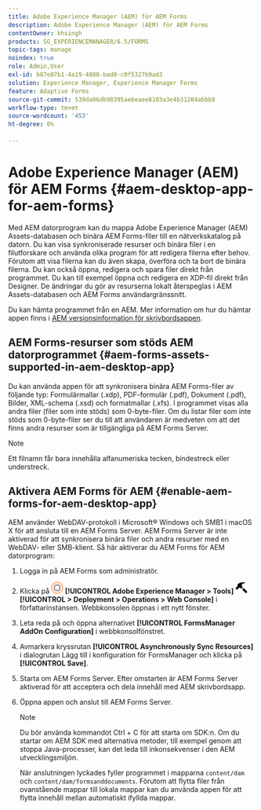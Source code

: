 ```yaml
---
title: Adobe Experience Manager (AEM) för AEM Forms
description: Adobe Experience Manager (AEM) för AEM Forms
contentOwner: khsingh
products: SG_EXPERIENCEMANAGER/6.5/FORMS
topic-tags: manage
noindex: true
role: Admin,User
exl-id: b87e07b1-4a19-4888-bad0-c0f5327b9ad3
solution: Experience Manager, Experience Manager Forms
feature: Adaptive Forms
source-git-commit: 539da06db98395ae6eaee8103a3e4b31204abbb8
workflow-type: tm+mt
source-wordcount: '453'
ht-degree: 0%

---
```


# Adobe Experience Manager (AEM) för AEM Forms {#aem-desktop-app-for-aem-forms}

Med AEM datorprogram kan du mappa Adobe Experience Manager (AEM) Assets-databasen och binära AEM Forms-filer till en nätverkskatalog på datorn. Du kan visa synkroniserade resurser och binära filer i en filutforskare och använda olika program för att redigera filerna efter behov. Förutom att visa filerna kan du även skapa, överföra och ta bort de binära filerna. Du kan också öppna, redigera och spara filer direkt från programmet. Du kan till exempel öppna och redigera en XDP-fil direkt från Designer. De ändringar du gör av resurserna lokalt återspeglas i AEM Assets-databasen och AEM Forms användargränssnitt.

Du kan hämta programmet från en AEM. Mer information om hur du hämtar appen finns i [AEM versionsinformation för skrivbordsappen](https://experienceleague.adobe.com/docs/experience-manager-desktop-app/using/release-notes.html?lang=sv-SE).

## AEM Forms-resurser som stöds AEM datorprogrammet {#aem-forms-assets-supported-in-aem-desktop-app}

Du kan använda appen för att synkronisera binära AEM Forms-filer av följande typ: Formulärmallar (.xdp), PDF-formulär (.pdf), Dokument (.pdf), Bilder, XML-schema (.xsd) och formatmallar (.xfs). I programmet visas alla andra filer (filer som inte stöds) som 0-byte-filer. Om du listar filer som inte stöds som 0-byte-filer ser du till att användaren är medveten om att det finns andra resurser som är tillgängliga på AEM Forms Server.

>[!NOTE]
>
>Ett filnamn får bara innehålla alfanumeriska tecken, bindestreck eller understreck.

## Aktivera AEM Forms för AEM {#enable-aem-forms-for-aem-desktop-app}

AEM använder WebDAV-protokoll i Microsoft® Windows och SMB1 i macOS X för att ansluta till en AEM Forms Server. AEM Forms Server är inte aktiverad för att synkronisera binära filer och andra resurser med en WebDAV- eller SMB-klient. Så här aktiverar du AEM Forms för AEM datorprogram:

1. Logga in på AEM Forms som administratör.
1. Klicka på ![adobeexperienceManager](assets/adobeexperiencemanager.png) **[!UICONTROL Adobe Experience Manager > Tools]** ![hammer](assets/hammer.png) **[!UICONTROL > Deployment > Operations > Web Console]** i författarinstansen. Webbkonsolen öppnas i ett nytt fönster.
1. Leta reda på och öppna alternativet **[!UICONTROL FormsManager AddOn Configuration]** i webbkonsolfönstret.
1. Avmarkera kryssrutan **[!UICONTROL Asynchronously Sync Resources]** i dialogrutan Lägg till i konfiguration för FormsManager och klicka på **[!UICONTROL Save]**.
1. Starta om AEM Forms Server. Efter omstarten är AEM Forms Server aktiverad för att acceptera och dela innehåll med AEM skrivbordsapp.
1. Öppna appen och anslut till AEM Forms Server.

   >[!NOTE]
   >
   > Du bör använda kommandot Ctrl + C för att starta om SDK:n. Om du startar om AEM SDK med alternativa metoder, till exempel genom att stoppa Java-processer, kan det leda till inkonsekvenser i den AEM utvecklingsmiljön.

   När anslutningen lyckades fyller programmet i mapparna `content/dam` och `content/dam/formsanddocuments`. Förutom att flytta filer från ovanstående mappar till lokala mappar kan du använda appen för att flytta innehåll mellan automatiskt ifyllda mappar.
